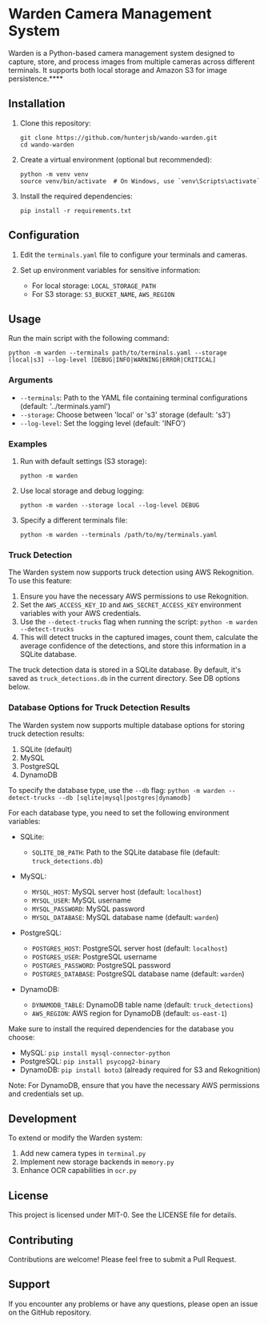 # Warden Camera Management System

Warden is a Python-based camera management system designed to capture, store, and process images from multiple cameras across different terminals. It supports both local storage and Amazon S3 for image persistence.****

## Installation

1. Clone this repository:
   ```
   git clone https://github.com/hunterjsb/wando-warden.git
   cd wando-warden
   ```

2. Create a virtual environment (optional but recommended):
   ```
   python -m venv venv
   source venv/bin/activate  # On Windows, use `venv\Scripts\activate`
   ```

3. Install the required dependencies:
   ```
   pip install -r requirements.txt
   ```

## Configuration

1. Edit the `terminals.yaml` file to configure your terminals and cameras.

2. Set up environment variables for sensitive information:
   - For local storage: `LOCAL_STORAGE_PATH`
   - For S3 storage: `S3_BUCKET_NAME`, `AWS_REGION`

## Usage

Run the main script with the following command:

```
python -m warden --terminals path/to/terminals.yaml --storage [local|s3] --log-level [DEBUG|INFO|WARNING|ERROR|CRITICAL]
```

### Arguments

- `--terminals`: Path to the YAML file containing terminal configurations (default: '../terminals.yaml')
- `--storage`: Choose between 'local' or 's3' storage (default: 's3')
- `--log-level`: Set the logging level (default: 'INFO')

### Examples

1. Run with default settings (S3 storage):
   ```
   python -m warden
   ```

2. Use local storage and debug logging:
   ```
   python -m warden --storage local --log-level DEBUG
   ```

3. Specify a different terminals file:
   ```
   python -m warden --terminals /path/to/my/terminals.yaml
   ```
   
### Truck Detection

The Warden system now supports truck detection using AWS Rekognition. To use this feature:

1. Ensure you have the necessary AWS permissions to use Rekognition.
2. Set the `AWS_ACCESS_KEY_ID` and `AWS_SECRET_ACCESS_KEY` environment variables with your AWS credentials.
3. Use the `--detect-trucks` flag when running the script:
`python -m warden --detect-trucks`
4. This will detect trucks in the captured images, count them, calculate the average confidence of the detections, and store this information in a SQLite database.

The truck detection data is stored in a SQLite database. By default, it's saved as `truck_detections.db` in the current directory. See DB options below.
   
### Database Options for Truck Detection Results

The Warden system now supports multiple database options for storing truck detection results:

1. SQLite (default)
2. MySQL
3. PostgreSQL
4. DynamoDB

To specify the database type, use the `--db` flag:
`python -m warden --detect-trucks --db [sqlite|mysql|postgres|dynamodb]`

For each database type, you need to set the following environment variables:

- SQLite:
  - `SQLITE_DB_PATH`: Path to the SQLite database file (default: `truck_detections.db`)

- MySQL:
  - `MYSQL_HOST`: MySQL server host (default: `localhost`)
  - `MYSQL_USER`: MySQL username
  - `MYSQL_PASSWORD`: MySQL password
  - `MYSQL_DATABASE`: MySQL database name (default: `warden`)

- PostgreSQL:
  - `POSTGRES_HOST`: PostgreSQL server host (default: `localhost`)
  - `POSTGRES_USER`: PostgreSQL username
  - `POSTGRES_PASSWORD`: PostgreSQL password
  - `POSTGRES_DATABASE`: PostgreSQL database name (default: `warden`)

- DynamoDB:
  - `DYNAMODB_TABLE`: DynamoDB table name (default: `truck_detections`)
  - `AWS_REGION`: AWS region for DynamoDB (default: `us-east-1`)

Make sure to install the required dependencies for the database you choose:

- MySQL: `pip install mysql-connector-python`
- PostgreSQL: `pip install psycopg2-binary`
- DynamoDB: `pip install boto3` (already required for S3 and Rekognition)

Note: For DynamoDB, ensure that you have the necessary AWS permissions and credentials set up.

## Development

To extend or modify the Warden system:

1. Add new camera types in `terminal.py`
2. Implement new storage backends in `memory.py`
3. Enhance OCR capabilities in `ocr.py`

## License

This project is licensed under MIT-0. See the LICENSE file for details.

## Contributing

Contributions are welcome! Please feel free to submit a Pull Request.

## Support

If you encounter any problems or have any questions, please open an issue on the GitHub repository.